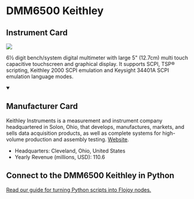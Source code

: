 
# DMM6500 Keithley

## Instrument Card

<img src="https://v5.airtableusercontent.com/v1/19/19/1691539200000/xI0ni_f2iRW_H8MUXwR07w/wkW9z-kVbgW7kag3852vypLrVpr_GqABAzgxQTPIMhlgUzj6qe5-YEFFt1XBpYBLb9OrnWNvXDRFlSuwN01OLBr-5B_2IAg3NXP4sE8_McQ/hLDsr7LYM1Ety-x0o-proD-vy23seKpE4iay6tViaYY"/>
<p>6½ digit bench/system digital multimeter with large 5" (12.7cm) multi touch capacitive touchscreen and graphical display. It supports SCPI, TSP® scripting, Keithley 2000 SCPI emulation and Keysight 34401A SCPI emulation language modes.</p>

<details open>
<summary><h2>Manufacturer Card</h2></summary>

Keithley Instruments is a measurement and instrument company headquartered in Solon, Ohio, that develops, manufactures, markets, and sells data acquisition products, as well as complete systems for high-volume production and assembly testing. <a href="https://www.tek.com/en">Website</a>.

<ul>
  <li>Headquarters: Cleveland, Ohio, United States</li>
  <li>Yearly Revenue (millions, USD): 110.6</li>
</ul>
</details>

## Connect to the DMM6500 Keithley in Python

[Read our guide for turning Python scripts into Flojoy nodes.](https://docs.flojoy.ai/custom-nodes/creating-custom-node/)


